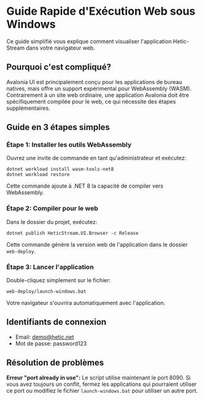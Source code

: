 # Guide Rapide d'Exécution Web sous Windows

Ce guide simplifié vous explique comment visualiser l'application Hetic-Stream dans votre navigateur web.

## Pourquoi c'est compliqué?

Avalonia UI est principalement conçu pour les applications de bureau natives, mais offre un support expérimental pour WebAssembly (WASM). Contrairement à un site web ordinaire, une application Avalonia doit être spécifiquement compilée pour le web, ce qui nécessite des étapes supplémentaires.

## Guide en 3 étapes simples

### Étape 1: Installer les outils WebAssembly

Ouvrez une invite de commande en tant qu'administrateur et exécutez:

```
dotnet workload install wasm-tools-net8
dotnet workload restore
```

Cette commande ajoute à .NET 8 la capacité de compiler vers WebAssembly.

### Étape 2: Compiler pour le web

Dans le dossier du projet, exécutez:

```
dotnet publish HeticStream.UI.Browser -c Release
```

Cette commande génère la version web de l'application dans le dossier `web-deploy`.

### Étape 3: Lancer l'application

Double-cliquez simplement sur le fichier:
```
web-deploy/launch-windows.bat
```

Votre navigateur s'ouvrira automatiquement avec l'application.

## Identifiants de connexion
- Email: demo@hetic.net
- Mot de passe: password123

## Résolution de problèmes

**Erreur "port already in use":** 
Le script utilise maintenant le port 8090. Si vous avez toujours un conflit, fermez les applications qui pourraient utiliser ce port ou modifiez le fichier `launch-windows.bat` pour utiliser un autre port.